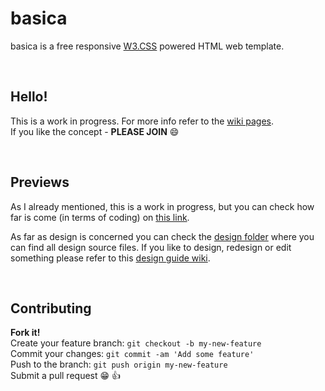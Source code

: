 # basica
basica is a free responsive [W3.CSS](https://www.w3schools.com/w3css/defaulT.asp) powered HTML web template.

<br />

## Hello!
This is a work in progress. For more info refer to the [wiki pages](https://github.com/mixxxon/basica/wiki). <br />
If you like the concept - **PLEASE JOIN** :smile:

<br />

## Previews
As I already mentioned, this is a work in progress, but you can check how far is come (in terms of coding) on [this link](https://mixxxon.com/basica-preview/).

As far as design is concerned you can check the [design folder](https://github.com/mixxxon/basica/tree/main/design) where you can find all design source files.
If you like to design, redesign or edit something please refer to this [design guide wiki](https://github.com/mixxxon/basica/wiki/basica-Design-Guide#the-design-guide).

<br />

## Contributing

**Fork it!** <br />
Create your feature branch: ```git checkout -b my-new-feature``` <br />
Commit your changes: ```git commit -am 'Add some feature'``` <br />
Push to the branch: ```git push origin my-new-feature``` <br />
Submit a pull request :grin: :thumbsup: <br />
